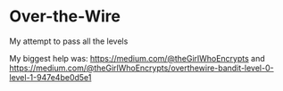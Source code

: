 # Over-the-Wire
My attempt to pass all the levels 

My biggest help was: https://medium.com/@theGirlWhoEncrypts
and https://medium.com/@theGirlWhoEncrypts/overthewire-bandit-level-0-level-1-947e4be0d5e1

